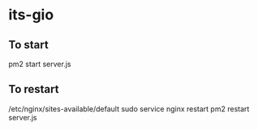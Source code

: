 # its-gio

## To start

pm2 start server.js

## To restart

/etc/nginx/sites-available/default
sudo service nginx restart
pm2 restart server.js
